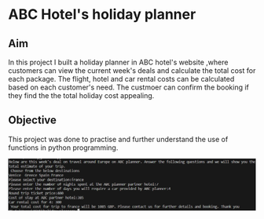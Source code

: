 # ABC Hotel's holiday planner

## Aim
In this project I built a holiday planner in ABC hotel's website ,where customers can view the current week's deals and calculate the total cost for each package. The flight, hotel and car rental costs can be calculated based on each customer's need. The custmoer can confirm the booking if they find the the total holiday cost appealing.

## Objective
This project was done to practise and further understand the use of functions in python programming.

![Below is a snip of the output of the code](https://github.com/joseashly999/holiday_planner/blob/main/hloiday.png)
